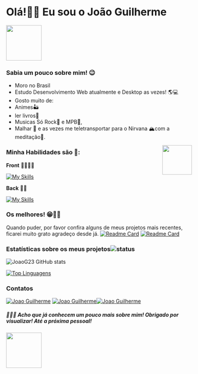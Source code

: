 
# **Olá!👋😜 Eu sou o João Guilherme** 

<img src="https://c.tenor.com/4kIHjPaMiDoAAAAi/the-blobs-live-on-waving.gif" width="96"/>

### **Sabia um pouco sobre mim! 😉**

-	Moro no Brasil
-	Estudo Desenvolvimento Web atualmente e Desktop as vezes! 🌎💻
-	Gosto muito de:
- Animes🏜️
- ler livros📖
- Musicas Só Rock🎸 e MPB🎻,
- Malhar 💪 e as vezes me teletransportar para o Nirvana 🏔️com a meditação🧘.

<img width='80' align='right' src='https://media4.giphy.com/media/9541eIHk1MNLa/giphy.gif?cid=ecf05e470ndn3cvumlohnlmei40zeoiy463x3n0qxs0zv089&rid=giphy.gif&ct=g'>
<h3 align='left'>Minha Habilidades são 🦾:</h3>

**Front** 📲👩🏽‍💻

[![My Skills](https://skillicons.dev/icons?i=html,css,js,ts,bootstrap,electron,react,redux,styledcomponents,sass,figma)](https://skillicons.dev)

**Back** 🥑👥

[![My Skills](https://skillicons.dev/icons?i=nodejs,express,java,spring,hibernate,postgres,mysql,mongodb,jest,vite,aws,vercel&theme=light)](https://skillicons.dev)


### Os melhores! 😁👌🏽
Quando puder, por favor confira alguns de meus projetos mais recentes, ficarei muito grato agradeço desde já. 
[![Readme Card](https://github-readme-stats.vercel.app/api/pin/?username=JoaoG23&repo=WayOfTheWeights-FrontEnd)](https://github.com/JoaoG23/WayOfTheWeights-FrontEnd)
[![Readme Card](https://github-readme-stats.vercel.app/api/pin/?username=JoaoG23&repo=WayOfTheWeights-API)](https://github.com/JoaoG23/WayOfTheWeights-API)                                     
### Estatísticas sobre os meus projetos![status](https://img.icons8.com/color/24/000000/combo-chart--v2.png)
![JoaoG23 GitHub stats](https://github-readme-stats.vercel.app/api?username=JoaoG23&show_icons=true&theme=algolia)

[![Top Linguagens](https://github-readme-stats.vercel.app/api/top-langs/?username=JoaoG23&layout=compact&theme=react)](https://github.com/JoaoG23/github-readme-stats)

### Contatos
[![Joao Guilherme](	https://img.shields.io/badge/LinkedIn-Joaog123-blue?style=for-the-badge&logo=linkedin&logoColor=white&link=https://www.linkedin.com/in/joaog123/)](https://www.linkedin.com/in/joaog123/) [![Joao Guilherme](https://img.shields.io/badge/Gmail-Joazi-red?style=for-the-badge&logo=gmail&logoColor=white)](mailto:joazinhotito@gmail.com)[![Joao Guilherme](https://img.shields.io/badge/Microsoft_Outlook-joaoguilherme94-blue?style=for-the-badge&logo=microsoft-outlook&logoColor=whitelink=mailto:joaoguilherme94@live.com)](mailto:joaoguilherme94@live.com)

##### 🤭🤘🏽 Acho que já conhecem um pouco mais sobre mim! Obrigado por visualizar! Até a próxima pessoal!

<img src="https://c.tenor.com/nebZyl8oN7IAAAAi/wave-hello.gif" width="96"/>


